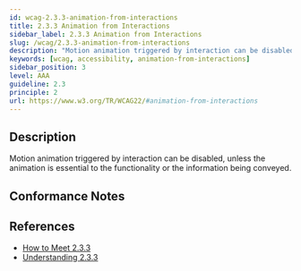 ```yaml
---
id: wcag-2.3.3-animation-from-interactions
title: 2.3.3 Animation from Interactions
sidebar_label: 2.3.3 Animation from Interactions
slug: /wcag/2.3.3-animation-from-interactions
description: "Motion animation triggered by interaction can be disabled, unless the animation is essential to the functionality or the information being conveyed."
keywords: [wcag, accessibility, animation-from-interactions]
sidebar_position: 3
level: AAA
guideline: 2.3
principle: 2
url: https://www.w3.org/TR/WCAG22/#animation-from-interactions
---
```


## Description

Motion animation triggered by interaction can be disabled, unless the animation is essential to the functionality or the information being conveyed.

## Conformance Notes

<!-- Add your conformance notes and evaluation here -->

## References

- [How to Meet 2.3.3](https://www.w3.org/WAI/WCAG22/quickref/#animation-from-interactions)
- [Understanding 2.3.3](https://www.w3.org/WAI/WCAG22/Understanding/animation-from-interactions.html)



